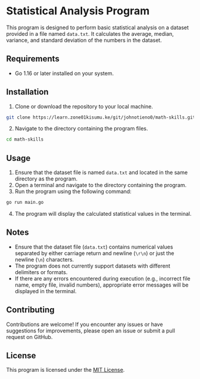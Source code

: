 # Statistical Analysis Program

This program is designed to perform basic statistical analysis on a dataset provided in a file named `data.txt`. It calculates the average, median, variance, and standard deviation of the numbers in the dataset.

## Requirements

- Go 1.16 or later installed on your system.

## Installation

1. Clone or download the repository to your local machine.
```bash
git clone https://learn.zone01kisumu.ke/git/johnotieno0/math-skills.git
```
2. Navigate to the directory containing the program files.
```bash
cd math-skills
```
## Usage

1. Ensure that the dataset file is named `data.txt` and located in the same directory as the program.
2. Open a terminal and navigate to the directory containing the program.
3. Run the program using the following command:

```bash
go run main.go
```

4. The program will display the calculated statistical values in the terminal.

## Notes

- Ensure that the dataset file (`data.txt`) contains numerical values separated by either carriage return and newline (`\r\n`) or just the newline (`\n`) characters.
- The program does not currently support datasets with different delimiters or formats.
- If there are any errors encountered during execution (e.g., incorrect file name, empty file, invalid numbers), appropriate error messages will be displayed in the terminal.

## Contributing

Contributions are welcome! If you encounter any issues or have suggestions for improvements, please open an issue or submit a pull request on GitHub.

## License

This program is licensed under the [MIT License](LICENSE).

